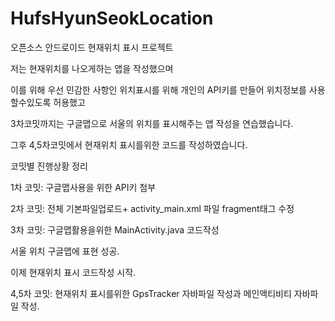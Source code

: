 # HufsHyunSeokLocation
오픈소스 안드로이드 현재위치 표시 프로젝트

저는 현재위치를 나오게하는 앱을 작성했으며

이를 위해 우선 민감한 사항인 위치표시를 위해 개인의 API키를 만들어 위치정보를 사용할수있도록 허용했고

3차코밋까지는 구글맵으로 서울의 위치를 표시해주는 앱 작성을 연습했습니다.

그후 4,5차코밋에서 현재위치 표시를위한 코드를 작성하였습니다.


코밋별 진행상황 정리

1차 코밋: 구글맵사용을 위한 API키 첨부

2차 코밋: 전체 기본파일업로드+ activity_main.xml 파일 fragment태그 수정

3차 코밋: 구글맵활용을위한 MainActivity.java 코드작성

서울 위치 구글맵에 표현 성공.

이제 현재위치 표시 코드작성 시작.

4,5차 코밋: 현재위치 표시를위한 GpsTracker 자바파일 작성과 메인액티비티 자바파일 작성.
